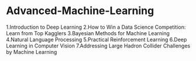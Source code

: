 # Advanced-Machine-Learning


1.Introduction to Deep Learning
2.How to Win a Data Science Competition: Learn from Top Kagglers
3.Bayesian Methods for Machine Learning
4.Natural Language Processing
5.Practical Reinforcement Learning
6.Deep Learning in Computer Vision
7.Addressing Large Hadron Collider Challenges by Machine Learning
